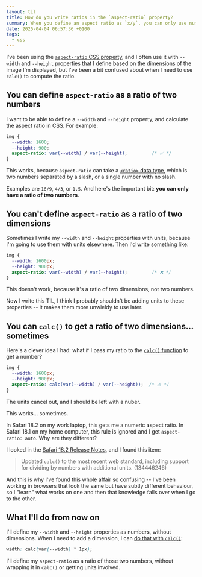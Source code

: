 ```yaml
---
layout: til
title: How do you write ratios in the `aspect-ratio` property?
summary: When you define an aspect ratio as `x/y`, you can only use numbers for `x` and `y`.
date: 2025-04-04 06:57:36 +0100
tags:
  - css
---
```

I've been using the [`aspect-ratio` CSS property][aspect-ratio], and I often use it with `--width` and `--height` properties that I define based on the dimensions of the image I'm displayed, but I've been a bit confused about when I need to use `calc()` to compute the ratio.

[aspect-ratio]: https://developer.mozilla.org/en-US/docs/Web/CSS/aspect-ratio



## You can define `aspect-ratio` as a ratio of two numbers

I want to be able to define a `--width` and `--height` property, and calculate the aspect ratio in CSS.
For example:

```css
img {
  --width: 1600;
  --height: 900;
  aspect-ratio: var(--width) / var(--height);         /* ✅ */
}
```

This works, because `aspect-ratio` can take a [`<ratio>` data type][ratio], which is two numbers separated by a slash, or a single number with no slash.

Examples are `16/9`, `4/3`, or `1.5`.
And here's the important bit: **you can only have a ratio of two numbers**.

[ratio]: https://developer.mozilla.org/en-US/docs/Web/CSS/ratio



## You can't define `aspect-ratio` as a ratio of two dimensions

Sometimes I write my `--width` and `--height` properties with units, because I'm going to use them with units elsewhere.
Then I'd write something like:

```css
img {
  --width: 1600px;
  --height: 900px;
  aspect-ratio: var(--width) / var(--height);         /* ❌ */
}
```

This doesn't work, because it's a ratio of two dimensions, not two numbers.

Now I write this TIL, I think I probably shouldn't be adding units to these properties -- it makes them more unwieldy to use later.



## You can `calc()` to get a ratio of two dimensions… sometimes

Here's a clever idea I had: what if I pass my ratio to the [`calc()` function][calc] to get a number?

```css
img {
  --width: 1600px;
  --height: 900px;
  aspect-ratio: calc(var(--width) / var(--height));  /* ⚠️ */
}
```

The units cancel out, and I should be left with a nuber.

This works… sometimes.

In Safari 18.2 on my work laptop, this gets me a numeric aspect ratio.
In Safari 18.1 on my home computer, this rule is ignored and I get `aspect-ratio: auto`.
Why are they different?

I looked in the [Safari 18.2 Release Notes][release_notes], and I found this item:

> Updated `calc()` to the most recent web standard, including support for dividing by numbers with additional units. (134446246)

And this is why I've found this whole affair so confusing -- I've been working in browsers that look the same but have subtly different behaviour, so I "learn" what works on one and then that knowledge falls over when I go to the other.

[calc]: https://developer.mozilla.org/en-US/docs/Web/CSS/calc
[release_notes]: https://developer.apple.com/documentation/safari-release-notes/safari-18_2-release-notes



## What I'll do from now on

I'll define my `--width` and `--height` properties as numbers, without dimensions.
When I need to add a dimension, I can [do that with `calc()`](https://stackoverflow.com/a/50019567/1558022):

```css
width: calc(var(--width) * 1px);
```

I'll define my `aspect-ratio` as a ratio of those two numbers, without wrapping it in `calc()` or getting units involved.
